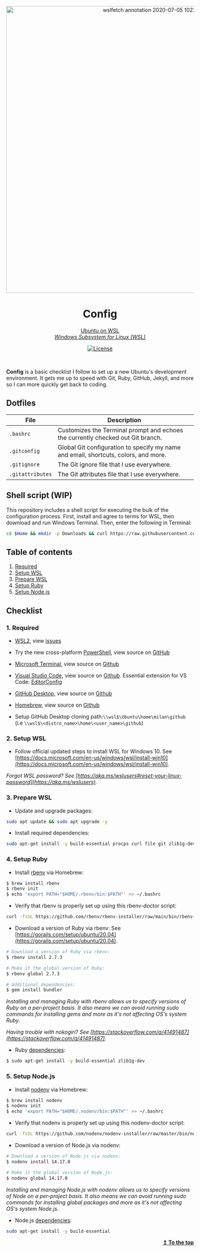 <p align="center">
  <img width="768" alt="wslfetch annotation 2020-07-05 102241" src="https://user-images.githubusercontent.com/9361180/86525639-9b270e80-bea9-11ea-9e01-631086c8dfc2.png" />  
</p>
<h1 align="center">Config</h1>
<p align="center">
  <a href="https://ubuntu.com/wsl">Ubuntu on WSL</a>
  <br />
  <a href="https://aka.ms/wsl"><em>Windows Subsystem for Linux (WSL)</em></a>
</p>
<div align="center">

[![License](https://img.shields.io/github/license/MilanAryal/config.svg?branch=master)](https://github.com/MilanAryal/config/blob/master/LICENSE)

</div><br />

**Config** is a basic checklist I follow to set up a new Ubuntu's development environment. It gets me up to speed with Git, Ruby, GitHub, Jekyll, and more so I can more quickly get back to coding.

## Dotfiles

| File | Description |
| --- | --- |
| `.bashrc` | Customizes the Terminal prompt and echoes the currently checked out Git branch. |
| `.gitconfig` | Global Git configuration to specify my name and email, shortcuts, colors, and more. |
| `.gitignore` | The Git ignore file that I use everywhere. |
| `.gitattributes` | The Git attributes file that I use everywhere. |

## Shell script (WIP)

This repository includes a shell script for executing the bulk of the configuration process. First, install and agree to terms for WSL, then download and run Windows Terminal. Then, enter the following in Terminal:

```bash
cd $Home && mkdir -p Downloads && curl https://raw.githubusercontent.com/MilanAryal/config/master/config.sh > ~/Downloads/config.sh && bash ~/Downloads/config.sh
```

## Table of contents

1. [Required](#1-required)
2. [Setup WSL](#2-setup-wsl)
3. [Prepare WSL](#3-prepare-WSL)
4. [Setup Ruby](#4-setup-ruby)
5. [Setup Node.js](#5-setup-nodejs)

## Checklist

### 1. Required

- [WSL2](https://aka.ms/wsl2),
  view [issues](https://github.com/microsoft/WSL/issues)
- Try the new cross-platform [PowerShell](https://aka.ms/pscore6),
  view source on [GitHub](https://github.com/PowerShell/PowerShell)
- [Microsoft Terminal](https://aka.ms/terminal),
  view source on [Github](https://github.com/microsoft/terminal)
- [Visual Studio Code](https://code.visualstudio.com/),
  view source on [Github](https://github.com/Microsoft/vscode).
  Essential extension for VS Code: [EditorConfig](https://marketplace.visualstudio.com/items?itemName=EditorConfig.EditorConfig)
- [GitHub Desktop](https://desktop.github.com/),
  view source on [Github](https://github.com/desktop/desktop)
- [Homebrew](https://brew.sh/),
  view source on [Github](https://github.com/Homebrew/brew)

- Setup GitHub Desktop cloning path:`\\wsl$\Ubuntu\home\milan\github`
(i.e `\\wsl$\<distro_name>\home\<user_name>\github`)

### 2. Setup WSL

- Follow official updated steps to install WSL for Windows 10. See [https://docs.microsoft.com/en-us/windows/wsl/install-win10](https://docs.microsoft.com/en-us/windows/wsl/install-win10).

_Forgot WSL password? See [https://aka.ms/wslusers#reset-your-linux-password](https://aka.ms/wslusers)._

### 3. Prepare WSL

- Update and upgrade packages:

```bash
sudo apt update && sudo apt upgrade -y
```

- Install required dependencies:

```bash
sudo apt-get install -y build-essential procps curl file git zlib1g-dev
```

### 4. Setup Ruby

- Install [rbenv](https://github.com/rbenv/rbenv) via Homebrew:

```bash
$ brew install rbenv
$ rbenv init
$ echo 'export PATH="$HOME/.rbenv/bin:$PATH"' >> ~/.bashrc
```

- Verify that rbenv is properly set up using this rbenv-doctor script:

```bash
curl -fsSL https://github.com/rbenv/rbenv-installer/raw/main/bin/rbenv-doctor | bash
```

- Download a version of Ruby via rbenv: See [https://gorails.com/setup/ubuntu/20.04](https://gorails.com/setup/ubuntu/20.04).

```bash
# Download a version of Ruby via rbenv:
$ rbenv install 2.7.3

# Make it the global version of Ruby: 
$ rbenv global 2.7.3

# Additional dependencies:
$ gem install bundler
```

_Installing and managing Ruby with rbenv allows us to specify versions of Ruby on a per-project basis. It also means we can avoid running sudo commands for installing gems and more as it's not affecting OS's system Ruby._

_Having trouble with nokogiri? See [https://stackoverflow.com/a/41491487](https://stackoverflow.com/a/41491487)._


- Ruby [dependencies](https://jekyllrb.com/docs/installation/ubuntu/#install-dependencies):

```bash
$ sudo apt-get install -y build-essential zlib1g-dev
```

### 5. Setup Node.js

- Install [nodenv](https://github.com/nodenv/nodenv) via Homebrew:

```bash
$ brew install nodenv
$ nodenv init
$ echo 'export PATH="$HOME/.nodenv/bin:$PATH"' >> ~/.bashrc
```

- Verify that nodenv is properly set up using this nodenv-doctor script:

```bash
curl -fsSL https://github.com/nodenv/nodenv-installer/raw/master/bin/nodenv-doctor | bash
```

- Download a version of Node.js via nodenv:

```bash
# Download a version of Node.js via nodenv:
$ nodenv install 14.17.0

# Make it the global version of Node.js: 
$ nodenv global 14.17.0
```

_Installing and managing Node.js with nodenv allows us to specify versions of Node on a per-project basis. It also means we can avoid running sudo commands for installing global packages and more as it's not affecting OS's system Node.js._

- Node.js [dependencies](https://github.com/nodesource/distributions/blob/master/README.md#debinstall):

```bash
sudo apt-get install -y build-essential
```

<p align="right"><a href="#table-of-contents"><b>↥ To the top</b></a></p>